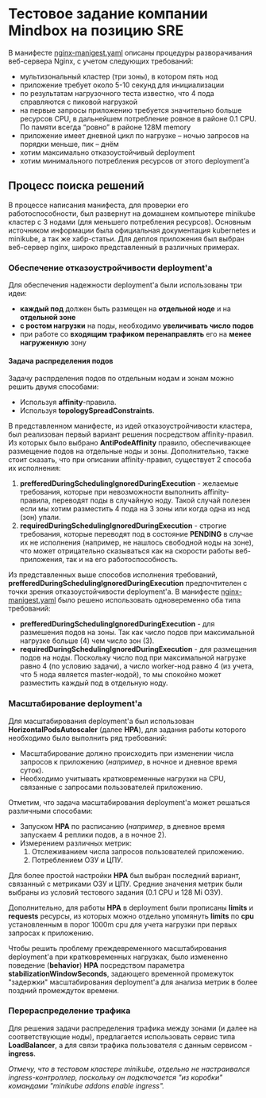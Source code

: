 # Тестовое задание компании Mindbox на позицию SRE
В манифесте [nginx-manigest.yaml](https://github.com/Alisano/k8s-projects/blob/main/test_task/nginx-manifest.yaml) описаны процедуры разворачивания веб-сервера Nginx, с учетом следующих требований:
 - мультизональный кластер (три зоны), в котором пять нод
 - приложение требует около 5-10 секунд для инициализации
 - по результатам нагрузочного теста известно, что 4 пода справляются с пиковой нагрузкой
 - на первые запросы приложению требуется значительно больше ресурсов CPU, в дальнейшем потребление ровное в районе 0.1 CPU. По памяти всегда “ровно” в районе 128M memory
 - приложение имеет дневной цикл по нагрузке – ночью запросов на порядки меньше, пик – днём
 - хотим максимально отказоустойчивый deployment
 - хотим минимального потребления ресурсов от этого deployment’а
 
## Процесс поиска решений
В процессе написания манифеста, для проверки его работоспособности, был развернут на домашнем компьютере minikube кластер с 3 нодами (для меньшего потребления ресурсов). Основным источником информации была официальная документация kubernetes и minikube, а так же хабр-статьи. Для деплоя приложения был выбран веб-сервер nginx, широко представленный в различных примерах.

### Обеспечение отказоустройчивости deployment'a
Для обеспечения надежности deployment'а были использованы три идеи: 
- **каждый под** должен быть размещен на **отдельной ноде** и на **отдельной зоне**
- **с ростом нагрузки** на поды, необходимо **увеличивать число подов**
- при работе со **входящим трафиком перенаправлять** его на **менее нагруженную** зону

#### Задача распределения подов
Задачу распрделения подов по отдельным нодам и зонам можно решить двумя способами:
- Используя **affinity**-правила.
- Используя **topologySpreadConstraints**.
 
В представленном манифесте, из идей отказоустройчивости кластера, был реализован первый вариант решения посредством affinity-правил. Из которых было выбрано **AntiPodeAffinity** правило, обеспечивающее размещение подов на отдельные ноды и зоны. Дополнительно, также стоит сказать, что при описании affinity-правил, существует 2 способа их исполнения: 
1. **prefferedDuringSchedulingIgnoredDuringExecution** - желаемые требования, которые при невозможности выполнить affinity-правила, переводят поды в случайную ноду. Такой случай полезен если мы хотим разместить 4 пода на 3 зоны или когда одна из нод (зон) упали.
2. **requiredDuringSchedulingIgnoredDuringExecution** - строгие требования, которые переводят под в состояние **PENDING** в случае их не исполнения (например, не нашлось свободной ноды на зоне), что может отрицательно сказываться как на скорости работы веб-приложения, так и на его работоспособность.

Из представленных выше способов исполнения требований, **prefferedDuringSchedulingIgnoredDuringExecution** предпочтителен с точки зрения отказоустойчивости deployment'a.
В манифесте [nginx-manigest.yaml](https://github.com/Alisano/k8s-projects/blob/main/test_task/nginx-manifest.yaml) было решено использовать одновеременно оба типа требований: 
- **prefferedDuringSchedulingIgnoredDuringExecution** - для размешения подов на зоны. Так как число подов при максимальной нагрузке больше (4) чем число зон (3).
- **requiredDuringSchedulingIgnoredDuringExecution** - для размещения подов на ноды. Поскольку число под при максимальной нагрузке равно 4 (по условию задачи), а число worker-нод равно 4 (из учета, что 5 нода является master-нодой), то мы спокойно может разместить каждый под в отдельную ноду.
### Масштабирование deployment'a
Для масштабирования deployment'a был использован **HorizontalPodsAutoscaler** (далее **HPA**), для задания работы которого необходимо было выполнить ряд требований:
- Масштабирование должно происходить при изменении числа запросов к приложению (*например*, в ночное и дневное время суток).
- Необходимо учитывать кратковременные нагрузки на CPU, связанные с запросами пользователей приложению.

Отметим, что задача масштабирования deployment'а может решаться различными способами:
- Запуском **HPA** по расписанию (*например*, в дневное время запускаем 4 реплики подов, а в ночное 2).
- Измерением различных метрик:
    1. Отслеживанием числа запросов пользователей приложению.
    2. Потреблением ОЗУ и ЦПУ. 

Для более простой настройки **HPA** был выбран последний вариант, связанный с метриками ОЗУ и ЦПУ. Средние значения метрик были выбраны из условий тестового задания (0.1 CPU и 128 Mi ОЗУ). 

Дополнительно, для работы **HPA** в deployment были прописаны **limits** и **requests** ресурсы, из которых можно отдельно упомянуть **limits** по **cpu** установленным в порог 1000m cpu для учета нагрузки при первых запросах к приложению.

Чтобы решить проблему преждевременного масштабирования deployment'a при кратковременных нагрузках, было измененно поведение (**behavior**) **HPA** посредством параметра **stabilizationWindowSeconds**, задающего временной промежуток "задержки" масштабирования deployment'a для анализа метрик в более поздний промеждуток времени. 

### Перераспределение трафика
Для решения задачи распределения трафика между зонами (и далее на соответствующие ноды), предлагается использовать сервис типа **LoadBalancer**, а для связи трафика пользователя с данным сервисом - **ingress**. 

*Отмечу, что в тестовом кластере minikube, отдельно не настраивался ingress-контроллер, поскольку он подключается "из коробки" командами "minikube addons enable ingress".*
